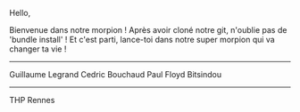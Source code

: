 Hello,

Bienvenue dans notre morpion ! Après avoir cloné notre git, n'oublie pas de 'bundle install' ! Et c'est parti, lance-toi dans notre super morpion qui va changer ta vie !

---

Guillaume Legrand
Cedric Bouchaud
Paul Floyd Bitsindou

---

THP Rennes 
